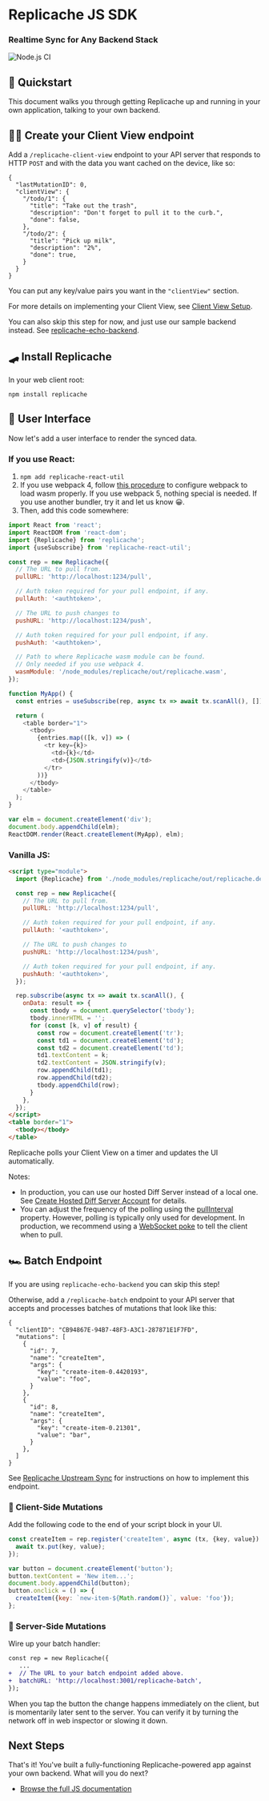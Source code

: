 # Replicache JS SDK

### Realtime Sync for Any Backend Stack

![Node.js CI](https://github.com/rocicorp/replicache-sdk-js/workflows/Node.js%20CI/badge.svg)

## 👋 Quickstart

This document walks you through getting Replicache up and running in your own application, talking to your own backend.

## 🏃‍♂️ Create your Client View endpoint

Add a `/replicache-client-view` endpoint to your API server that responds to HTTP `POST` and with the data you want cached on the device, like so:

```
{
  "lastMutationID": 0,
  "clientView": {
    "/todo/1": {
      "title": "Take out the trash",
      "description": "Don't forget to pull it to the curb.",
      "done": false,
    },
    "/todo/2": {
      "title": "Pick up milk",
      "description": "2%",
      "done": true,
    }
  }
}
```

You can put any key/value pairs you want in the `"clientView"` section.

For more details on implementing your Client View, see [Client View Setup](https://github.com/rocicorp/replicache/blob/stable/SERVER_SETUP.md#step-1-downstream-sync).

You can also skip this step for now, and just use our sample backend instead. See [replicache-echo-backend](https://github.com/rocicorp/replicache-echo-backend).

## 🛹 Install Replicache

In your web client root:

```
npm install replicache
```

## 🚗 User Interface

Now let's add a user interface to render the synced data.

### If you use React:

1. `npm add replicache-react-util`
1. If you use webpack 4, follow [this procedure](./webpack4-setup.md) to configure webpack to load wasm properly. If you use webpack 5, nothing special is needed. If you use another bundler, try it and let us know 😀.
1. Then, add this code somewhere:

```js
import React from 'react';
import ReactDOM from 'react-dom';
import {Replicache} from 'replicache';
import {useSubscribe} from 'replicache-react-util';

const rep = new Replicache({
  // The URL to pull from.
  pullURL: 'http://localhost:1234/pull',

  // Auth token required for your pull endpoint, if any.
  pullAuth: '<authtoken>',

  // The URL to push changes to
  pushURL: 'http://localhost:1234/push',

  // Auth token required for your pull endpoint, if any.
  pushAuth: '<authtoken>',

  // Path to where Replicache wasm module can be found.
  // Only needed if you use webpack 4.
  wasmModule: '/node_modules/replicache/out/replicache.wasm',
});

function MyApp() {
  const entries = useSubscribe(rep, async tx => await tx.scanAll(), []);

  return (
    <table border="1">
      <tbody>
        {entries.map(([k, v]) => (
          <tr key={k}>
            <td>{k}</td>
            <td>{JSON.stringify(v)}</td>
          </tr>
        ))}
      </tbody>
    </table>
  );
}

var elm = document.createElement('div');
document.body.appendChild(elm);
ReactDOM.render(React.createElement(MyApp), elm);
```

### Vanilla JS:

```html
<script type="module">
  import {Replicache} from './node_modules/replicache/out/replicache.dev.js';

  const rep = new Replicache({
    // The URL to pull from.
    pullURL: 'http://localhost:1234/pull',

    // Auth token required for your pull endpoint, if any.
    pullAuth: '<authtoken>',

    // The URL to push changes to
    pushURL: 'http://localhost:1234/push',

    // Auth token required for your pull endpoint, if any.
    pushAuth: '<authtoken>',
  });

  rep.subscribe(async tx => await tx.scanAll(), {
    onData: result => {
      const tbody = document.querySelector('tbody');
      tbody.innerHTML = '';
      for (const [k, v] of result) {
        const row = document.createElement('tr');
        const td1 = document.createElement('td');
        const td2 = document.createElement('td');
        td1.textContent = k;
        td2.textContent = JSON.stringify(v);
        row.appendChild(td1);
        row.appendChild(td2);
        tbody.appendChild(row);
      }
    },
  });
</script>
<table border="1">
  <tbody></tbody>
</table>
```

Replicache polls your Client View on a timer and updates the UI automatically.

Notes:

- In production, you can use our hosted Diff Server instead of a local one. See [Create Hosted Diff Server Account](https://github.com/rocicorp/replicache/blob/stable/SERVER_SETUP.md#if-your-client-view-is-publicly-accessible) for details.
- You can adjust the frequency of the polling using the [pullInterval](https://js.replicache.dev/interfaces/replicacheoptions.html#pullinterval) property. However, polling is typically only used for development. In production, we recommend using a [WebSocket poke](TODO) to tell the client when to pull.

## 🏎 Batch Endpoint

If you are using `replicache-echo-backend` you can skip this step!

Otherwise, add a `/replicache-batch` endpoint to your API server that accepts and processes batches of mutations that look like this:

```
{
  "clientID": "CB94867E-94B7-48F3-A3C1-287871E1F7FD",
  "mutations": [
    {
      "id": 7,
      "name": "createItem",
      "args": {
        "key": "create-item-0.4420193",
        "value": "foo",
      }
    },
    {
      "id": 8,
      "name": "createItem",
      "args": {
        "key": "create-item-0.21301",
        "value": "bar",
      }
    },
  ]
}
```

See [Replicache Upstream Sync](https://github.com/rocicorp/replicache/blob/stable/SERVER_SETUP.md#step-4-upstream-sync) for instructions on how to implement this endpoint.

### 🛫 Client-Side Mutations

Add the following code to the end of your script block in your UI.

```js
const createItem = rep.register('createItem', async (tx, {key, value}) => {
  await tx.put(key, value);
});

var button = document.createElement('button');
button.textContent = 'New item...';
document.body.appendChild(button);
button.onclick = () => {
  createItem({key: `new-item-${Math.random()}`, value: 'foo'});
};
```

### 🚀 Server-Side Mutations

Wire up your batch handler:

```patch
const rep = new Replicache({
   ...
+  // The URL to your batch endpoint added above.
+  batchURL: 'http://localhost:3001/replicache-batch',
});
```

When you tap the button the change happens immediately on the client, but is
momentarily later sent to the server. You can verify it by turning the network
off in web inspector or slowing it down.

## Next Steps

That's it! You've built a fully-functioning Replicache-powered app against your own backend. What will you do next?

- [Browse the full JS documentation](https://replicache-sdk-js.now.sh/)
